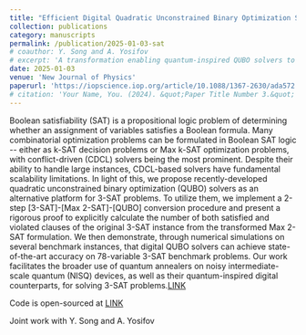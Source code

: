 ```yaml
---
title: "Efficient Digital Quadratic Unconstrained Binary Optimization Solvers for SAT Problems"
collection: publications
category: manuscripts
permalink: /publication/2025-01-03-sat
# coauthor: Y. Song and A. Yosifov
# excerpt: 'A transformation enabling quantum-inspired QUBO solvers to tackle 3-SAT problems.'
date: 2025-01-03
venue: 'New Journal of Physics'
paperurl: 'https://iopscience.iop.org/article/10.1088/1367-2630/ada572'
# citation: 'Your Name, You. (2024). &quot;Paper Title Number 3.&quot; <i>GitHub Journal of Bugs</i>. 1(3).'
---
```


Boolean satisfiability (SAT) is a propositional logic problem of determining whether an assignment of variables satisfies a Boolean formula. Many combinatorial optimization problems can be formulated in Boolean SAT logic -- either as k-SAT decision problems or Max k-SAT optimization problems, with conflict-driven (CDCL) solvers being the most prominent. Despite their ability to handle large instances, CDCL-based solvers have fundamental scalability limitations. In light of this, we propose recently-developed quadratic unconstrained binary optimization (QUBO) solvers as an alternative platform for 3-SAT problems. To utilize them, we implement a 2-step [3-SAT]-[Max 2-SAT]-[QUBO] conversion procedure and present a rigorous proof to explicitly calculate the number of both satisfied and violated clauses of the original 3-SAT instance from the transformed Max 2-SAT formulation. We then demonstrate, through numerical simulations on several benchmark instances, that digital QUBO solvers can achieve state-of-the-art accuracy on 78-variable 3-SAT benchmark problems. Our work facilitates the broader use of quantum annealers on noisy intermediate-scale quantum (NISQ) devices, as well as their quantum-inspired digital counterparts, for solving 3-SAT problems.[LINK](https://iopscience.iop.org/article/10.1088/1367-2630/ada572)

Code is open-sourced at [LINK](https://github.com/seashell-s/qubo-3sat)

Joint work with Y. Song and A. Yosifov